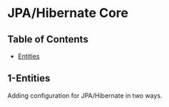 # JPA/Hibernate Core

## Table of Contents
- [Entities](01-Entities/README.md)

## 1-Entities
Adding configuration for JPA/Hibernate in two ways.